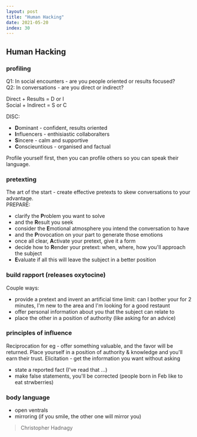 ```yaml
---
layout: post
title: "Human Hacking"
date: 2021-05-20
index: 30
---
```



## Human Hacking

### profiling

Q1: In social encounters - are you people oriented or results focused?  
Q2: In conversations - are you direct or indirect?  

Direct + Results = D or I  
Social + Indirect = S or C  

DISC:
- **D**ominant - confident, results oriented  
- **I**nfluencers - enthisiastic collaboralters
- **S**incere - calm and supportive
- **C**onscieuntious - organised and factual  

Profile yourself first, then you can profile others so you can speak their language.  

### pretexting
The art of the start - create effective pretexts to skew conversations to your advantage.  
PREPARE:  
- clarify the **P**roblem you want to solve  
- and the **R**esult you seek  
- consider the **E**motional atmosphere you intend the conversation to have  
- and the **P**rovocation on your part to generate those emotions  
- once all clear, **A**ctivate your pretext, give it a form  
- decide how to **R**ender your pretext: when, where, how you'll approach the subject  
- **E**valuate if all this will leave the subject in a better position  

### build rapport (releases oxytocine)
Couple ways:
- provide a pretext and invent an artificial time limit: can I bother your for 2 minutes, I'm new to the area and I'm looking for a good restaunt
- offer personal information about you that the subject can relate to
- place the other in a position of authority (like asking for an advice)

### principles of influence
Reciprocation for eg - offer something valuable, and the favor will be returned.
Place yourself in a position of authority & knowledge and you'll earn their trust.
Elicitation - get the information you want without asking
 - state a reported fact (I've read that ...)
 - make false statements, you'll be corrected (people born in Feb like to eat strwberries)

### body language
- open ventrals
- mirroring (if you smile, the other one will mirror you)

> Christopher Hadnagy
